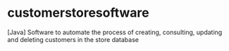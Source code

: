 # customerstoresoftware
[Java] Software to automate the process of creating, consulting, updating and deleting customers in the store database

